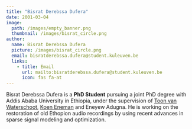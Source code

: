 ```yaml
---
title: "Bisrat Derebssa Dufera"
date: 2001-03-04
image: 
  path: /images/empty_banner.png
  thumbnail: /images/bisrat_circle.png
author:
  name: Bisrat Derebssa Dufera
  picture: /images/bisrat_circle.png
  email: bisratderebssa.dufera@student.kuleuven.be
  links:
    - title: Email
      url: mailto:bisratderebssa.dufera@student.kuleuven.be
      icon: fas fa-at    
---
```


Bisrat Derebssa Dufera is a **PhD Student** pursuing a joint PhD degree with Addis Ababa University in Ethiopia, under the supervision of [Toon van Waterschoot](toon_vanwaterschoot), [Koen Eneman](https://perswww.kuleuven.be/~u0023287/) and Eneyew Adugna. He is working on the restoration of old Ethopion audio recordings by using recent advances in sparse signal modeling and optimization.

